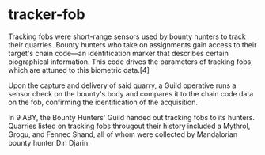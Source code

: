 # tracker-fob

Tracking fobs were short-range sensors used by bounty hunters to track their quarries. Bounty hunters who take on assignments gain access to their target's chain code—an identification marker that describes certain biographical information. This code drives the parameters of tracking fobs, which are attuned to this biometric data.[4]

Upon the capture and delivery of said quarry, a Guild operative runs a sensor check on the bounty's body and compares it to the chain code data on the fob, confirming the identification of the acquisition.

In 9 ABY, the Bounty Hunters' Guild handed out tracking fobs to its hunters. Quarries listed on tracking fobs througout their history included a Mythrol, Grogu, and Fennec Shand, all of whom were collected by Mandalorian bounty hunter Din Djarin.
